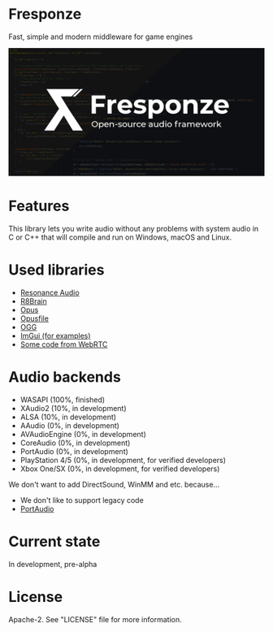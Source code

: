 # Fresponze
Fast, simple and modern middleware for game engines

![Fresponze](fresponze-suirless.png)

# Features
This library lets you write audio without any problems with system audio in C or C++ that
will compile and run on Windows, macOS and Linux. 

# Used libraries
* [Resonance Audio](https://github.com/resonance-audio/resonance-audio)
* [R8Brain](https://github.com/avaneev/r8brain-free-src)
* [Opus](https://github.com/xiph/opus)
* [Opusfile](https://github.com/xiph/opusfile)
* [OGG](https://github.com/xiph/ogg)
* [ImGui (for examples)](https://github.com/ocornut/imgui)
* [Some code from WebRTC](https://chromium.googlesource.com/external/webrtc/)

# Audio backends
* WASAPI (100%, finished)
* XAudio2 (10%, in development)
* ALSA (10%, in development)
* AAudio (0%, in development)
* AVAudioEngine (0%, in development)
* CoreAudio (0%, in development)
* PortAudio (0%, in development)
* PlayStation 4/5 (0%, in development, for verified developers)
* Xbox One/SX (0%, in development, for verified developers)

We don't want to add DirectSound, WinMM and etc. because...
* We don't like to support legacy code
* [PortAudio](http://www.portaudio.com/)

# Current state
In development, pre-alpha 

# License
Apache-2. See "LICENSE" file for more information.

